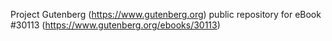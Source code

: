Project Gutenberg (https://www.gutenberg.org) public repository for eBook #30113 (https://www.gutenberg.org/ebooks/30113)
